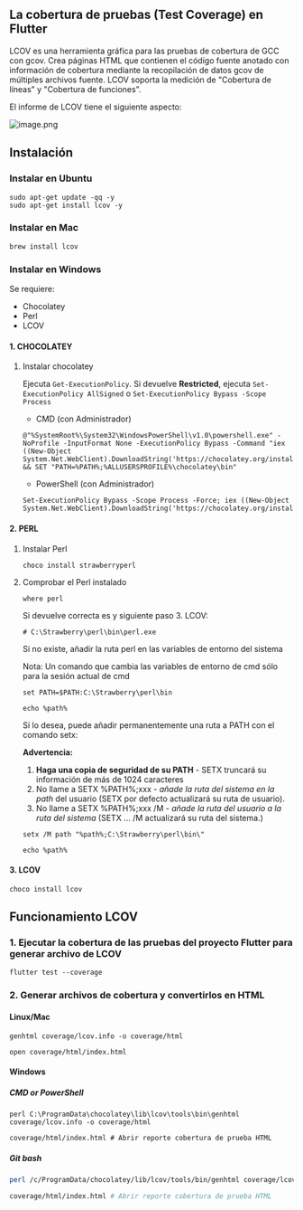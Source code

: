 ## La cobertura de pruebas (Test Coverage) en Flutter


LCOV es una herramienta gráfica para las pruebas de cobertura de GCC con gcov. Crea páginas HTML que contienen el código fuente anotado con información de cobertura mediante la recopilación de datos gcov de múltiples archivos fuente. LCOV soporta la medición de "Cobertura de líneas" y "Cobertura de funciones".

El informe de LCOV tiene el siguiente aspecto:

![image.png](https://cdn.hashnode.com/res/hashnode/image/upload/v1635788512156/rEc7Xofdp.png)

## Instalación

### Instalar en Ubuntu

```shell
sudo apt-get update -qq -y
sudo apt-get install lcov -y
```

### Instalar en Mac

```shell
brew install lcov
```

### Instalar en Windows

Se requiere:

* Chocolatey
* Perl
* LCOV

#### 1. CHOCOLATEY

1. Instalar chocolatey

    Ejecuta ``Get-ExecutionPolicy``.
    Si devuelve **Restricted**, ejecuta ```Set-ExecutionPolicy AllSigned``` o ```Set-ExecutionPolicy Bypass -Scope Process```

   * CMD (con Administrador)

    ```shell
    @"%SystemRoot%\System32\WindowsPowerShell\v1.0\powershell.exe" -NoProfile -InputFormat None -ExecutionPolicy Bypass -Command "iex ((New-Object System.Net.WebClient).DownloadString('https://chocolatey.org/install.ps1'))" && SET "PATH=%PATH%;%ALLUSERSPROFILE%\chocolatey\bin"
    ```

   * PowerShell (con Administrador)

    ```shell
    Set-ExecutionPolicy Bypass -Scope Process -Force; iex ((New-Object System.Net.WebClient).DownloadString('https://chocolatey.org/install.ps1'))
    ```

#### 2. PERL

1. Instalar Perl

    ```shell
    choco install strawberryperl
    ```

2. Comprobar el Perl instalado

    ```shell
    where perl
    ```

    Si devuelve correcta es y siguiente paso 3. LCOV:

    ```shell
    # C:\Strawberry\perl\bin\perl.exe
    ```

    Si no existe, añadir la ruta perl en las variables de entorno del sistema

    Nota: Un comando que cambia las variables de entorno de cmd sólo para la sesión actual de cmd

    ```shell
    set PATH=$PATH:C:\Strawberry\perl\bin

    echo %path%
    ```

    Si lo desea, puede añadir permanentemente una ruta a PATH con el comando setx:

    **Advertencia:**
    1. **Haga una copia de seguridad de su PATH** - SETX truncará su información de más de 1024 caracteres
    2. No llame a SETX %PATH%;xxx - *añade la ruta del sistema en la path* del usuario (SETX por defecto actualizará su ruta de usuario).
    3. No llame a SETX %PATH%;xxx /M - *añade la ruta del usuario a la ruta del sistema* (SETX ... /M actualizará su ruta del sistema.)

    ```shell
    setx /M path "%path%;C:\Strawberry\perl\bin\"

    echo %path%
    ```

#### 3. LCOV

```shell
choco install lcov
```

## Funcionamiento LCOV

### 1. Ejecutar la cobertura de las pruebas del proyecto Flutter para generar archivo de LCOV

   ```shell
   flutter test --coverage
   ```

### 2. Generar archivos de cobertura y convertirlos en HTML

#### Linux/Mac

```shell
genhtml coverage/lcov.info -o coverage/html

open coverage/html/index.html
```

#### Windows

##### **CMD or PowerShell**

```shell
perl C:\ProgramData\chocolatey\lib\lcov\tools\bin\genhtml coverage/lcov.info -o coverage/html

coverage/html/index.html # Abrir reporte cobertura de prueba HTML
```

##### **Git bash**

```bash
perl /c/ProgramData/chocolatey/lib/lcov/tools/bin/genhtml coverage/lcov.info -o coverage/html

coverage/html/index.html # Abrir reporte cobertura de prueba HTML
```
